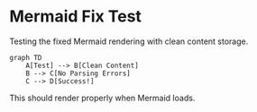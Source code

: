 # Mermaid Fix Test

Testing the fixed Mermaid rendering with clean content storage.

```mermaid
graph TD
    A[Test] --> B[Clean Content]
    B --> C[No Parsing Errors]
    C --> D[Success!]
```

This should render properly when Mermaid loads.